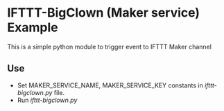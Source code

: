 # IFTTT-BigClown (Maker service) Example
This is a simple python module to trigger event to IFTTT Maker channel

## Use

* Set MAKER_SERVICE_NAME, MAKER_SERVICE_KEY constants in *ifttt-bigclown.py* file.
* Run *ifttt-bigclown.py*
